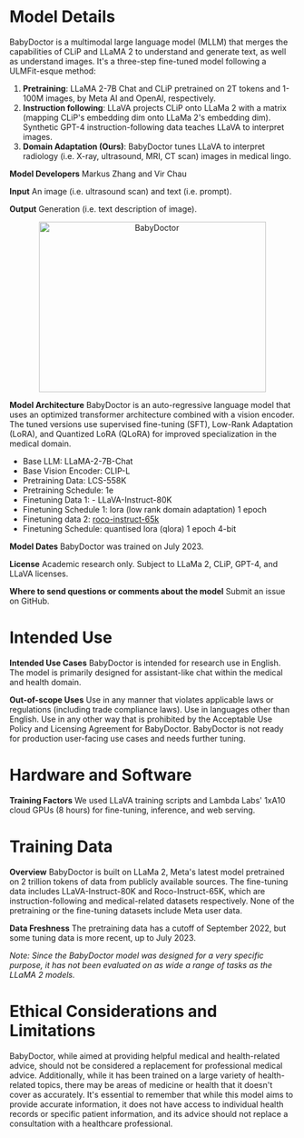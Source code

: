 # **Model Details**

BabyDoctor is a multimodal large language model (MLLM) that merges the capabilities of CLiP and LLaMA 2 to understand and generate text, as well as understand images. It's a three-step fine-tuned model following a ULMFit-esque method:

1. **Pretraining**: LLaMA 2-7B Chat and CLiP pretrained on 2T tokens and 1-100M images, by Meta AI and OpenAI, respectively.
2. **Instruction following**: LLaVA projects CLiP onto LLaMa 2 with a matrix (mapping CLiP's embedding dim onto LLaMa 2's embedding dim). Synthetic GPT-4 instruction-following data teaches LLaVA to interpret images.
3. **Domain Adaptation (Ours)**: BabyDoctor tunes LLaVA to interpret radiology (i.e. X-ray, ultrasound, MRI, CT scan) images in medical lingo.

**Model Developers** Markus Zhang and Vir Chau

**Input** An image (i.e. ultrasound scan) and text (i.e. prompt).

**Output** Generation (i.e. text description of image).

<p align="center">
  <img src="images/io.png" width="400" height="300" alt="BabyDoctor">
</p>

**Model Architecture** BabyDoctor is an auto-regressive language model that uses an optimized transformer architecture combined with a vision encoder. The tuned versions use supervised fine-tuning (SFT), Low-Rank Adaptation (LoRA), and Quantized LoRA (QLoRA) for improved specialization in the medical domain.

- Base LLM: LLaMA-2-7B-Chat
- Base Vision Encoder: CLIP-L
- Pretraining Data: LCS-558K
- Pretraining Schedule: 1e
- Finetuning Data 1: - LLaVA-Instruct-80K
- Finetuning Schedule 1: lora (low rank domain adaptation) 1 epoch
- Finetuning data 2: [roco-instruct-65k](https://huggingface.co/datasets/photonmz/roco-instruct-65k)
- Finetuning Schedule: quantised lora (qlora) 1 epoch 4-bit

**Model Dates** BabyDoctor was trained on July 2023.

**License** Academic research only. Subject to LLaMa 2, CLiP, GPT-4, and LLaVA licenses.

**Where to send questions or comments about the model** Submit an issue on GitHub.

# **Intended Use**

**Intended Use Cases** BabyDoctor is intended for research use in English. The model is primarily designed for assistant-like chat within the medical and health domain.

**Out-of-scope Uses** Use in any manner that violates applicable laws or regulations (including trade compliance laws). Use in languages other than English. Use in any other way that is prohibited by the Acceptable Use Policy and Licensing Agreement for BabyDoctor. BabyDoctor is not ready for production user-facing use cases and needs further tuning.

# **Hardware and Software**

**Training Factors** We used LLaVA training scripts and Lambda Labs' 1xA10 cloud GPUs (8 hours) for fine-tuning, inference, and web serving.

# **Training Data**

**Overview** BabyDoctor is built on LLaMa 2, Meta's latest model pretrained on 2 trillion tokens of data from publicly available sources. The fine-tuning data includes LLaVA-Instruct-80K and Roco-Instruct-65K, which are instruction-following and medical-related datasets respectively. None of the pretraining or the fine-tuning datasets include Meta user data.

**Data Freshness** The pretraining data has a cutoff of September 2022, but some tuning data is more recent, up to July 2023.

_Note: Since the BabyDoctor model was designed for a very specific purpose, it has not been evaluated on as wide a range of tasks as the LLaMA 2 models._

# **Ethical Considerations and Limitations**

BabyDoctor, while aimed at providing helpful medical and health-related advice, should not be considered a replacement for professional medical advice. Additionally, while it has been trained on a large variety of health-related topics, there may be areas of medicine or health that it doesn't cover as accurately. It's essential to remember that while this model aims to provide accurate information, it does not have access to individual health records or specific patient information, and its advice should not replace a consultation with a healthcare professional.